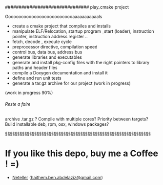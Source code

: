 ############################### play_cmake project

Goooooooooooooooooooooooooaaaaaaaaaaals

* create a cmake project that compiles and installs
* manipulate ELF/Relocation, startup program _start (loader), instruction pointer, instruction address register ..
* fetch, decode , execute cycle
* preprocessor directive, compilation speed
* control bus, data bus, address bus
* generate libraries and executables
* generate and install pkg-config files with the right pointers to library
  paths and header files
* compile a Doxygen documentation and install it
* define and run unit tests
* generate a tar.gz archive for our project (work in progress)

(work in progress 90%)

###### Reste a faire

archive .tar.gz ?
Compile with multiple cores?
Priority between targets?
Build installable deb, rpm, osx, windows packages?


§§§§§§§§§§§§§§§§§§§§§§§§§§§§§§§§§§§§§§§§§§§§§§§§§§§§§§§§§§§§
# If you like this depo, buy me a Coffee ! =)
- [Neteller](https://www.neteller.com/fr/features/money-transfer) 
 (haithem.ben.abdelaziz@gmail.com)
